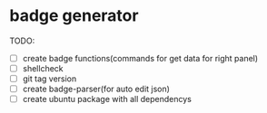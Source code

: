 # badge generator
TODO:
 - [ ] create badge functions(commands for get data for right panel)
  - [ ] shellcheck
  - [ ] git tag version
 - [ ] create badge-parser(for auto edit json)
 - [ ] create ubuntu package with all dependencys
